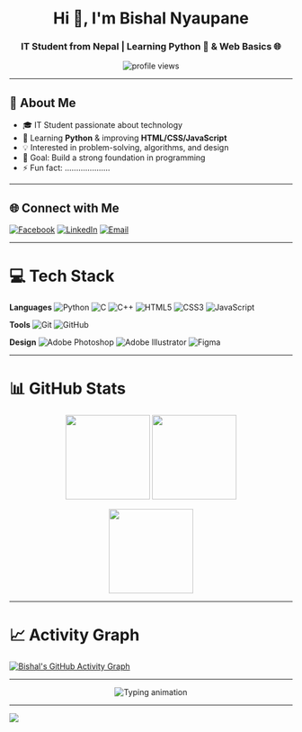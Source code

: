 <h1 align="center">Hi 👋, I'm Bishal Nyaupane</h1>
<h3 align="center">IT Student from Nepal | Learning Python 🐍 & Web Basics 🌐</h3>

<p align="center">
  <img src="https://komarev.com/ghpvc/?username=bishalnyaupane&label=Profile%20views&color=0e75b6&style=flat-square" alt="profile views" />
</p>

---

## 🚀 About Me
- 🎓 IT Student passionate about technology  
- 🐍 Learning **Python** & improving **HTML/CSS/JavaScript**  
- 💡 Interested in problem-solving, algorithms, and design  
- 🎯 Goal: Build a strong foundation in programming  
- ⚡ Fun fact: ....................

---

## 🌐 Connect with Me
[![Facebook](https://img.shields.io/badge/Facebook-%231877F2.svg?style=for-the-badge&logo=Facebook&logoColor=white)](https://facebook.com/bishal.nyaupane.12) 
[![LinkedIn](https://img.shields.io/badge/LinkedIn-%230077B5.svg?style=for-the-badge&logo=linkedin&logoColor=white)](https://linkedin.com/in/bishal-nyaupane-3367462a6) 
[![Email](https://img.shields.io/badge/Email-D14836?style=for-the-badge&logo=gmail&logoColor=white)](mailto:bishalnyaupane99@gmail.com) 

---

# 💻 Tech Stack
**Languages**
![Python](https://img.shields.io/badge/Python-%2314354C.svg?style=for-the-badge&logo=python&logoColor=white)
![C](https://img.shields.io/badge/C-%2300599C.svg?style=for-the-badge&logo=c&logoColor=white)
![C++](https://img.shields.io/badge/C++-%2300599C.svg?style=for-the-badge&logo=c%2B%2B&logoColor=white)
![HTML5](https://img.shields.io/badge/HTML5-%23E34F26.svg?style=for-the-badge&logo=html5&logoColor=white)
![CSS3](https://img.shields.io/badge/CSS3-%231572B6.svg?style=for-the-badge&logo=css3&logoColor=white)
![JavaScript](https://img.shields.io/badge/JavaScript-%23323330.svg?style=for-the-badge&logo=javascript&logoColor=%23F7DF1E)

**Tools**
![Git](https://img.shields.io/badge/Git-%23F05033.svg?style=for-the-badge&logo=git&logoColor=white)
![GitHub](https://img.shields.io/badge/GitHub-%23121011.svg?style=for-the-badge&logo=github&logoColor=white)

**Design**
![Adobe Photoshop](https://img.shields.io/badge/Adobe%20Photoshop-%2331A8FF.svg?style=for-the-badge&logo=adobe%20photoshop&logoColor=white)
![Adobe Illustrator](https://img.shields.io/badge/Adobe%20Illustrator-%23FF9A00.svg?style=for-the-badge&logo=adobe%20illustrator&logoColor=white)
![Figma](https://img.shields.io/badge/Figma-%23F24E1E.svg?style=for-the-badge&logo=figma&logoColor=white)

---

# 📊 GitHub Stats
<p align="center">
<img src="https://github-readme-stats.vercel.app/api?username=bishalnyaupane&theme=tokyonight&show_icons=true&count_private=true" height="150px"/>
<img src="https://github-readme-streak-stats.herokuapp.com/?user=bishalnyaupane&theme=tokyonight" height="150px"/>
</p>

<p align="center">
<img src="https://github-readme-stats.vercel.app/api/top-langs/?username=bishalnyaupane&theme=tokyonight&layout=compact" height="150px"/>
</p>

---

# 📈 Activity Graph
[![Bishal's GitHub Activity Graph](https://github-readme-activity-graph.vercel.app/graph?username=bishalnyaupane&theme=tokyo-night&hide_border=true)](https://github.com/ashutosh00710/github-readme-activity-graph)

---


<p align="center">
  <img src="https://readme-typing-svg.demolab.com?font=Fira+Code&size=22&duration=3000&pause=1000&color=00F7FF&center=true&vCenter=true&width=500&lines=Learning+Python+and+Web+Basics;Exploring+Programming;Building+Logic+and+Design+Skills" alt="Typing animation" />
</p>

---

[![](https://visitcount.itsvg.in/api?id=bishalnyaupane&icon=0&color=0)](https://visitcount.itsvg.in)
